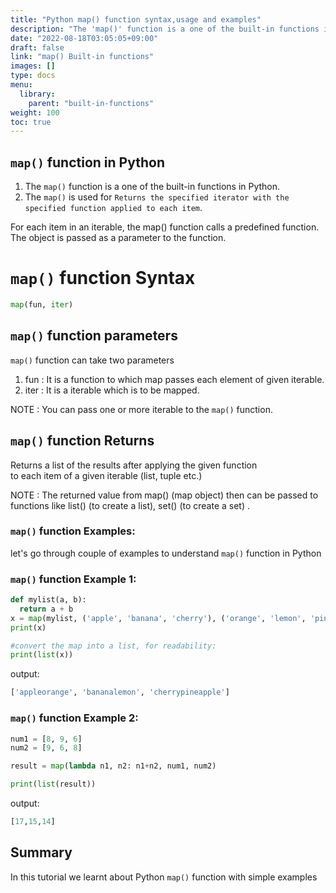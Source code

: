 ```yaml
---
title: "Python map() function syntax,usage and examples"
description: "The 'map()' function is a one of the built-in functions in Python"
date: "2022-08-18T03:05:05+09:00"
draft: false
link: "map() Built-in functions"
images: []
type: docs
menu:
  library:
    parent: "built-in-functions"
weight: 100
toc: true
---
```


## `map()` function in Python

1. The `map()` function is a one of the built-in functions in Python.
2. The `map()` is used for	`Returns the specified iterator with the specified function applied to each item`.

For each item in an iterable, the map() function calls a predefined function.
The object is passed as a parameter to the function. 

# `map()` function Syntax 

```Python
map(fun, iter)
```
## `map()` function parameters

`map()` function can take two parameters
1. fun : It is a function to which map passes each element of given iterable.
2. iter : It is a iterable which is to be mapped.

NOTE : You can pass one or more iterable to the `map()` function.

## `map()` function Returns

Returns a list of the results after applying the given function  
to each item of a given iterable (list, tuple etc.) 

NOTE : The returned value from map() (map object) then can be passed to functions like list() (to create a list), set() (to create a set) .

### `map()` function Examples:

let's go through couple of examples to understand `map()` function in Python

### `map()` function Example 1:

```Python
def mylist(a, b):
  return a + b
x = map(mylist, ('apple', 'banana', 'cherry'), ('orange', 'lemon', 'pineapple'))
print(x)

#convert the map into a list, for readability:
print(list(x))
```
output:

```Python
['appleorange', 'bananalemon', 'cherrypineapple']
```
### `map()` function Example 2:

```Python
num1 = [8, 9, 6]
num2 = [9, 6, 8]

result = map(lambda n1, n2: n1+n2, num1, num2)

print(list(result))
```
output:

```Python
[17,15,14]
```
## Summary
In this tutorial we learnt about Python `map()` function with simple examples


